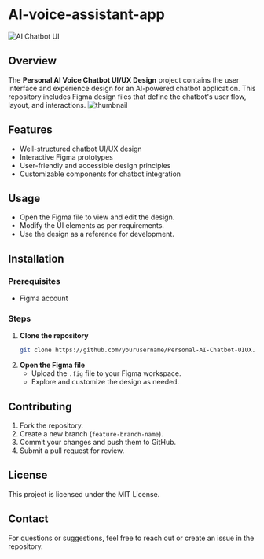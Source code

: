 # AI-voice-assistant-app

![AI Chatbot UI](How-to-Make-AI-Personal-Assistant-App-Design-_-Figma-UI-Design-Tutorial-_-UI_UX-Design.jpeg)

## Overview
The **Personal AI Voice Chatbot UI/UX Design** project contains the user interface and experience design for an AI-powered chatbot application. This repository includes Figma design files that define the chatbot's user flow, layout, and interactions.
![thumbnail](https://github.com/user-attachments/assets/a2d81966-abb6-4f02-a4a8-f829db63dddb)


## Features
- Well-structured chatbot UI/UX design
- Interactive Figma prototypes
- User-friendly and accessible design principles
- Customizable components for chatbot integration

## Usage
- Open the Figma file to view and edit the design.
- Modify the UI elements as per requirements.
- Use the design as a reference for development.

## Installation
### Prerequisites
- Figma account

### Steps
1. **Clone the repository**
   ```sh
   git clone https://github.com/yourusername/Personal-AI-Chatbot-UIUX.git
   ```
2. **Open the Figma file**
   - Upload the `.fig` file to your Figma workspace.
   - Explore and customize the design as needed.

## Contributing
1. Fork the repository.
2. Create a new branch (`feature-branch-name`).
3. Commit your changes and push them to GitHub.
4. Submit a pull request for review.

## License
This project is licensed under the MIT License.

## Contact
For questions or suggestions, feel free to reach out or create an issue in the repository.

